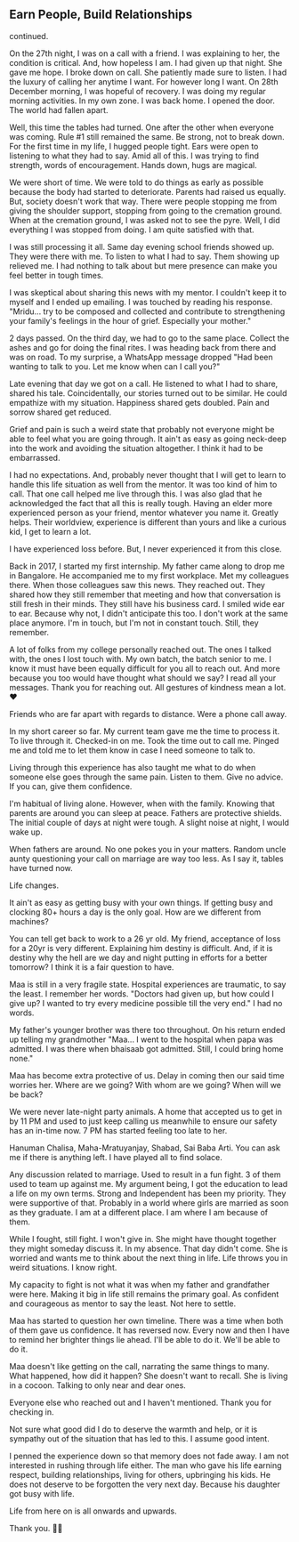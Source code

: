 ## Earn People, Build Relationships 
continued.

On the 27th night, I was on a call with a friend. I was explaining to her, the condition is critical. And, how hopeless I am. I had given up that night. She gave me hope. I broke down on call. She patiently made sure to listen. I had the luxury of calling her anytime I want. For however long I want. On 28th December morning, I was hopeful of recovery. I was doing my regular morning activities. In my own zone. I was back home. I opened the door. The world had fallen apart. 

Well, this time the tables had turned. One after the other when everyone was coming. Rule #1 still remained the same. Be strong, not to break down. For the first time in my life, I hugged people tight. Ears were open to listening to what they had to say. Amid all of this. I was trying to find strength, words of encouragement. Hands down, hugs 
are magical. 

We were short of time. We were told to do things as early as possible because the body had started to deteriorate. Parents had raised us equally. But, society doesn't work that way. There were people stopping me from giving the shoulder support, stopping from going to the cremation ground. When at the cremation ground, I was asked not to see the pyre. Well, I did everything I was stopped from doing. I am quite satisfied with that.

I was still processing it all. Same day evening school friends showed up. They were there with me. To listen to what I had to say.  Them showing up relieved me. I had nothing to talk about but mere presence can make you feel better in tough times.

I was skeptical about sharing this news with my mentor. I couldn't keep it to myself 
and I ended up emailing. I was touched by reading his response. "Mridu... try to be composed and collected and contribute to strengthening your family's feelings in the hour of grief. Especially your mother."

2 days passed. On the third day, we had to go to the same place. Collect the ashes and go for doing the final rites. I was heading back from there and was on road. To my surprise, a WhatsApp message dropped "Had been wanting to talk to you. Let me know when can I call you?" 

Late evening that day we got on a call. He listened to what I had to share, shared his tale. Coincidentally, our stories turned out to be similar. He could empathize with my situation. Happiness shared gets doubled. Pain and sorrow shared get reduced. 

Grief and pain is such a weird state that probably not everyone might be able to feel what you are going through. It ain't as easy as going neck-deep into the work and avoiding the situation altogether. I think it had to be embarrassed. 

I had no expectations. And, probably never thought that I will get to learn to handle this life situation as well from the mentor. It was too kind of him to call. That one call helped me live through this. I was also glad that he acknowledged the fact that all this is really tough. Having an elder more experienced person as your friend, mentor whatever you name it. Greatly helps. Their worldview, experience is different than yours and like a curious kid, I get to learn a lot.  

I have experienced loss before. But, I never experienced it from this close.

Back in 2017, I started my first internship. My father came along to drop me in Bangalore. He accompanied me to my first workplace. Met my colleagues there. When those colleagues saw this news. They reached out. They shared how they still remember that meeting and how that conversation is still fresh in their minds. They still have his business card. I smiled wide ear to ear. Because why not, I didn't anticipate this too. I don't work at the same place anymore. I'm in touch, but I'm not in constant touch. Still, they remember.  

A lot of folks from my college personally reached out. The ones I talked with, the ones I lost touch with.  My own batch, the batch senior to me. I know it must have been equally difficult for you all to reach out. And more because you too would have thought what should we say? I read all your messages. Thank you for reaching out. All gestures of kindness mean a lot. ❤️ 

Friends who are far apart with regards to distance. Were a phone call away.

In my short career so far. My current team gave me the time to process it. To live through it. Checked-in on me. Took the time out to call me. Pinged me and told me to let them know in case I need someone to talk to. 

Living through this experience has also taught me what to do when someone else goes through the same pain. Listen to them. Give no advice. If you can, give them confidence.

I'm habitual of living alone. However, when with the family. Knowing that parents are around you can sleep at peace. Fathers are protective shields. The initial couple of days at night were tough. A slight noise at night, I would wake up.

When fathers are around. No one pokes you in your matters. Random uncle aunty questioning your call on marriage are way too less. As I say it, tables have turned now. 

Life changes.

It ain't as easy as getting busy with your own things. If getting busy and clocking 80+ hours a day is the only goal. How are we different from machines? 

You can tell get back to work to a 26 yr old. My friend, acceptance of loss for a 20yr is very different. Explaining him destiny is difficult. And, if it is destiny why the hell are we day and night putting in efforts for a better tomorrow? I think it is a fair question to have.

Maa is still in a very fragile state. Hospital experiences are traumatic, to say the least. I remember her words. "Doctors had given up, but how could I give up? I wanted to try every medicine possible till the very end." I had no words.

My father's younger brother was there too throughout. On his return ended up telling my grandmother "Maa... I went to the hospital when papa was admitted. I was there when bhaisaab got admitted. Still, I could bring home none." 

Maa has become extra protective of us. Delay in coming then our said time worries her. Where are we going? With whom are we going? When will we be back?

We were never late-night party animals. A home that accepted us to get in by 11 PM and used to just keep calling us meanwhile to ensure our safety has an in-time now. 7 PM has started feeling too late to her.

Hanuman Chalisa, Maha-Mratuyanjay, Shabad, Sai Baba Arti. You can ask me if there is anything left. I have played all to find solace.

Any discussion related to marriage. Used to result in a fun fight. 3 of them used to team up against me. My argument being, I got the education to lead a life on my own terms. Strong and Independent has been my priority. They were supportive of that. Probably in a world where girls are married as soon as they graduate. I am at a different place. I am where I am because of them.

While I fought, still fight. I won't give in. She might have thought together they might someday discuss it. In my absence. That day didn't come. She is worried and wants me to think about the next thing in life. Life throws you in weird situations. I know right.

My capacity to fight is not what it was when my father and grandfather were here. Making it big in life still remains the primary goal. As confident and courageous as mentor to say the least. Not here to settle.

Maa has started to question her own timeline. There was a time when both of them gave us confidence. It has reversed now. Every now and then I have to remind her brighter things lie ahead. I'll be able to do it. We'll be able to do it.

Maa doesn't like getting on the call, narrating the same things to many. What happened, how did it happen? She doesn't want to recall. She is living in a cocoon. Talking to only near and 
dear ones.          

Everyone else who reached out and I haven't mentioned. Thank you for checking in.

Not sure what good did I do to deserve the warmth and help, or it is sympathy out of the situation that has led to this. I assume good intent.

I penned the experience down so that memory does not fade away. I am not interested in rushing through life either. The man who gave his life earning respect, building relationships, living for others, upbringing his kids. He does not deserve to be forgotten the very next day. Because his daughter got busy with life. 
  

Life from here on is all onwards and upwards. 

Thank you. 🙏🏻  





 
